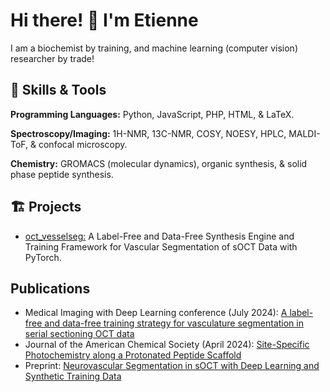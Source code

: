 # Hi there! 👋 I'm Etienne

I am a biochemist by training, and machine learning (computer vision) researcher by trade! 

## 🚀 Skills & Tools

**Programming Languages:** Python, JavaScript, PHP, HTML, & LaTeX.

**Spectroscopy/Imaging:** 1H-NMR, 13C-NMR, COSY, NOESY, HPLC, MALDI-ToF, & confocal microscopy.

**Chemistry:** GROMACS (molecular dynamics), organic synthesis, & solid phase peptide synthesis.


## 🏗️ Projects
- [oct_vesselseg:](https://github.com/EtienneChollet/oct_vesselseg) A Label-Free and Data-Free Synthesis Engine and Training Framework for Vascular Segmentation of sOCT Data with PyTorch.

## Publications
- Medical Imaging with Deep Learning conference (July 2024): [A label-free and data-free training strategy for vasculature segmentation in serial sectioning OCT data](https://arxiv.org/abs/2405.13757v1)
- Journal of the American Chemical Society (April 2024): [Site-Specific Photochemistry along a Protonated Peptide Scaffold](https://pubs.acs.org/doi/abs/10.1021/jacs.4c01576)
- Preprint: [Neurovascular Segmentation in sOCT with Deep Learning and Synthetic Training Data](https://arxiv.org/abs/2407.01419v1)
